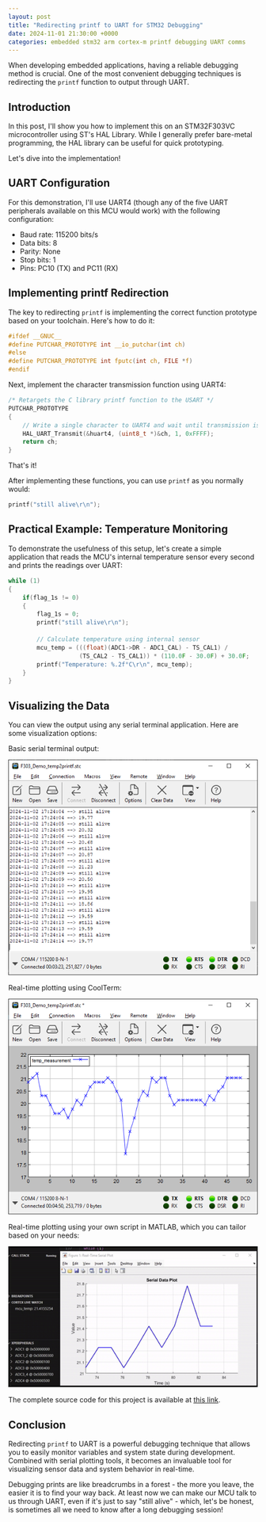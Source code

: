 ```yaml
---
layout: post
title: "Redirecting printf to UART for STM32 Debugging"
date: 2024-11-01 21:30:00 +0000
categories: embedded stm32 arm cortex-m printf debugging UART comms
---
```


When developing embedded applications, having a reliable debugging method is crucial. One of the most convenient debugging techniques is redirecting the `printf` function to output through UART.

## Introduction

 In this post, I'll show you how to implement this on an STM32F303VC microcontroller using ST's HAL Library. While I generally prefer bare-metal programming, the HAL library can be useful for quick prototyping. 

Let's dive into the implementation!

## UART Configuration

For this demonstration, I'll use UART4 (though any of the five UART peripherals available on this MCU would work) with the following configuration:
- Baud rate: 115200 bits/s
- Data bits: 8
- Parity: None
- Stop bits: 1
- Pins: PC10 (TX) and PC11 (RX)

## Implementing printf Redirection

The key to redirecting `printf` is implementing the correct function prototype based on your toolchain. Here's how to do it:

```c
#ifdef __GNUC__
#define PUTCHAR_PROTOTYPE int __io_putchar(int ch)
#else
#define PUTCHAR_PROTOTYPE int fputc(int ch, FILE *f)
#endif
```

Next, implement the character transmission function using UART4:

```c
/* Retargets the C library printf function to the USART */
PUTCHAR_PROTOTYPE
{
    // Write a single character to UART4 and wait until transmission is complete
    HAL_UART_Transmit(&huart4, (uint8_t *)&ch, 1, 0xFFFF);
    return ch;
}
```

That's it! 

After implementing these functions, you can use `printf` as you normally would:

```c
printf("still alive\r\n");
```

## Practical Example: Temperature Monitoring

To demonstrate the usefulness of this setup, let's create a simple application that reads the MCU's internal temperature sensor every second and prints the readings over UART:

```c
while (1)
{
    if(flag_1s != 0)
    {
        flag_1s = 0;
        printf("still alive\r\n");

        // Calculate temperature using internal sensor
        mcu_temp = (((float)(ADC1->DR - ADC1_CAL) - TS_CAL1) / 
                    (TS_CAL2 - TS_CAL1)) * (110.0F - 30.0F) + 30.0F;
        printf("Temperature: %.2f°C\r\n", mcu_temp);
    }
}
```

## Visualizing the Data

You can view the output using any serial terminal application. Here are some visualization options:

Basic serial terminal output:

![Temperature readings in terminal](/assets/stillAlive.png)

Real-time plotting using CoolTerm:

![Real-time temperature plot](/assets/coolTerm.png)

Real-time plotting using your own script in MATLAB, which you can tailor based on your needs:

![Real-time temperature plot using MATLAB](/assets/serialportplot.gif)

The complete source code for this project is available at [this link](https://github.com/ycetindev/stm32f3/tree/82fd68d41ff994436eed9804e2ed46c8c9bffcd6/).

## Conclusion

Redirecting `printf` to UART is a powerful debugging technique that allows you to easily monitor variables and system state during development. Combined with serial plotting tools, it becomes an invaluable tool for visualizing sensor data and system behavior in real-time.

Debugging prints are like breadcrumbs in a forest - the more you leave, the easier it is to find your way back. At least now we can make our MCU talk to us through UART, even if it's just to say "still alive" - which, let's be honest, is sometimes all we need to know after a long debugging session!